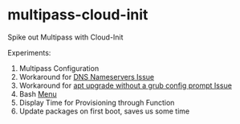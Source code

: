 # multipass-cloud-init
Spike out Multipass with Cloud-Init

Experiments:
1. Multipass Configuration
2. Workaround for [DNS Nameservers Issue](https://linuxize.com/post/how-to-set-dns-nameservers-on-ubuntu-18-04/)
3. Workaround for [apt upgrade without a grub config prompt Issue](https://askubuntu.com/questions/146921/how-do-i-apt-get-y-dist-upgrade-without-a-grub-config-prompt)
4. Bash [Menu](https://github.com/lucaswhitaker22/bash_menus/blob/master/bash_menus/demo.sh)
5. Display Time for Provisioning through Function
6. Update  packages on first boot, saves us some time
